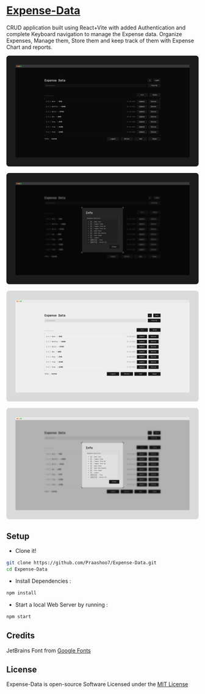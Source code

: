 # [Expense-Data](https://praashoo7.github.io/Expense-Data/)

CRUD application built using React+Vite with added Authentication and complete Keyboard navigation to manage the Expense data. Organize Expenses, Manage them, Store them and keep track of them with Expense Chart and reports.<br>

![Readme Image](public/ReadMe-Images/ReadMe-Image2.png)

![Readme Image](public/ReadMe-Images/ReadMe-Image3.png)

![Readme Image](public/ReadMe-Images/ReadMe-Image6.png)

![Readme Image](public/ReadMe-Images/ReadMe-Image7.png)


## Setup
- Clone it!
```sh
git clone https://github.com/Praashoo7/Expense-Data.git
cd Expense-Data
```
- Install Dependencies :
```sh
npm install
```
- Start a local Web Server by running :
```sh
npm start
```

## Credits

JetBrains Font from [Google Fonts](https://fonts.google.com/specimen/JetBrains+Mono)

## License

Expense-Data is open-source Software Licensed under the [MIT License](https://github.com/Praashoo7/Expense-Data/blob/main/LICENSE)

